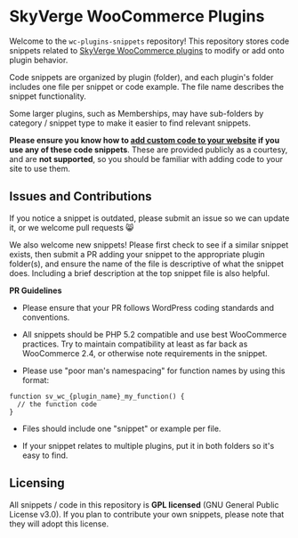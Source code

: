 # SkyVerge WooCommerce Plugins

Welcome to the `wc-plugins-snippets` repository! This repository stores code snippets related to [SkyVerge WooCommerce plugins](https://www.skyverge.com/shop/) to modify or add onto plugin behavior.

Code snippets are organized by plugin (folder), and each plugin's folder includes one file per snippet or code example. The file name describes the snippet functionality.

Some larger plugins, such as Memberships, may have sub-folders by category / snippet type to make it easier to find relevant snippets.

**Please ensure you know how to [add custom code to your website](https://www.skyverge.com/blog/add-custom-code-to-wordpress/) if you use any of these code snippets**. These are provided publicly as a courtesy, and are **not supported**, so you should be familiar with adding code to your site to use them.

## Issues and Contributions

If you notice a snippet is outdated, please submit an issue so we can update it, or we welcome pull requests :smile_cat:

We also welcome new snippets! Please first check to see if a similar snippet exists, then submit a PR adding your snippet to the appropriate plugin folder(s), and ensure the name of the file is descriptive of what the snippet does. Including a brief description at the top snippet file is also helpful.

**PR Guidelines**

 - Please ensure that your PR follows WordPress coding standards and conventions.

 - All snippets should be PHP 5.2 compatible and use best WooCommerce practices. Try to maintain compatibility at least as far back as WooCommerce 2.4, or otherwise note requirements in the snippet.

 - Please use "poor man's namespacing" for function names by using this format:

 ```
function sv_wc_{plugin_name}_my_function() {
   // the function code
}
```

 - Files should include one "snippet" or example per file.

 - If your snippet relates to multiple plugins, put it in both folders so it's easy to find.

## Licensing

All snippets / code in this repository is **GPL licensed** (GNU General Public License v3.0). If you plan to contribute your own snippets, please note that they will adopt this license.
